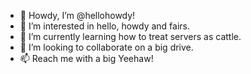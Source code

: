 - 👋 Howdy, I’m @hellohowdy!
- 👀 I’m interested in hello, howdy and fairs.
- 🌱 I’m currently learning how to treat servers as cattle.
- 💞️ I’m looking to collaborate on a big drive.
- 📫 Reach me with a big Yeehaw!

<!---
hellohowdy/hellohowdy is a ✨ special ✨ repository because its `README.md` (this file) appears on your GitHub profile.
You can click the Preview link to take a look at your changes.
--->
